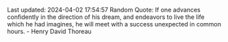 Last updated: 2024-04-02 17:54:57
Random Quote: If one advances confidently in the direction of his dream, and endeavors to live the life which he had imagines, he will meet with a success unexpected in common hours. - Henry David Thoreau